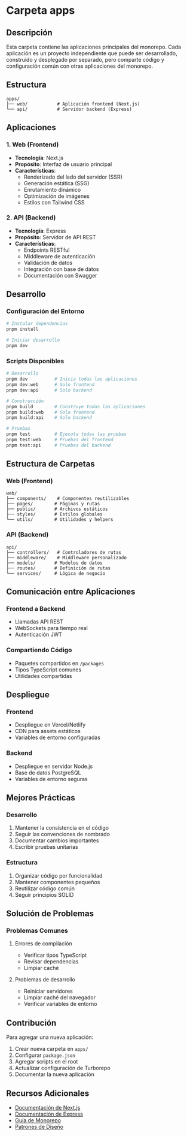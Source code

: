 # Carpeta apps

## Descripción

Esta carpeta contiene las aplicaciones principales del monorepo. Cada aplicación es un proyecto independiente que puede ser desarrollado, construido y desplegado por separado, pero comparte código y configuración común con otras aplicaciones del monorepo.

## Estructura

```
apps/
├── web/           # Aplicación frontend (Next.js)
└── api/           # Servidor backend (Express)
```

## Aplicaciones

### 1. Web (Frontend)

- **Tecnología**: Next.js
- **Propósito**: Interfaz de usuario principal
- **Características**:
  - Renderizado del lado del servidor (SSR)
  - Generación estática (SSG)
  - Enrutamiento dinámico
  - Optimización de imágenes
  - Estilos con Tailwind CSS

### 2. API (Backend)

- **Tecnología**: Express
- **Propósito**: Servidor de API REST
- **Características**:
  - Endpoints RESTful
  - Middleware de autenticación
  - Validación de datos
  - Integración con base de datos
  - Documentación con Swagger

## Desarrollo

### Configuración del Entorno

```bash
# Instalar dependencias
pnpm install

# Iniciar desarrollo
pnpm dev
```

### Scripts Disponibles

```bash
# Desarrollo
pnpm dev          # Inicia todas las aplicaciones
pnpm dev:web      # Solo frontend
pnpm dev:api      # Solo backend

# Construcción
pnpm build        # Construye todas las aplicaciones
pnpm build:web    # Solo frontend
pnpm build:api    # Solo backend

# Pruebas
pnpm test         # Ejecuta todas las pruebas
pnpm test:web     # Pruebas del frontend
pnpm test:api     # Pruebas del backend
```

## Estructura de Carpetas

### Web (Frontend)

```
web/
├── components/    # Componentes reutilizables
├── pages/        # Páginas y rutas
├── public/       # Archivos estáticos
├── styles/       # Estilos globales
└── utils/        # Utilidades y helpers
```

### API (Backend)

```
api/
├── controllers/   # Controladores de rutas
├── middleware/    # Middleware personalizado
├── models/       # Modelos de datos
├── routes/       # Definición de rutas
└── services/     # Lógica de negocio
```

## Comunicación entre Aplicaciones

### Frontend a Backend

- Llamadas API REST
- WebSockets para tiempo real
- Autenticación JWT

### Compartiendo Código

- Paquetes compartidos en `/packages`
- Tipos TypeScript comunes
- Utilidades compartidas

## Despliegue

### Frontend

- Despliegue en Vercel/Netlify
- CDN para assets estáticos
- Variables de entorno configuradas

### Backend

- Despliegue en servidor Node.js
- Base de datos PostgreSQL
- Variables de entorno seguras

## Mejores Prácticas

### Desarrollo

1. Mantener la consistencia en el código
2. Seguir las convenciones de nombrado
3. Documentar cambios importantes
4. Escribir pruebas unitarias

### Estructura

1. Organizar código por funcionalidad
2. Mantener componentes pequeños
3. Reutilizar código común
4. Seguir principios SOLID

## Solución de Problemas

### Problemas Comunes

1. Errores de compilación

   - Verificar tipos TypeScript
   - Revisar dependencias
   - Limpiar caché

2. Problemas de desarrollo
   - Reiniciar servidores
   - Limpiar caché del navegador
   - Verificar variables de entorno

## Contribución

Para agregar una nueva aplicación:

1. Crear nueva carpeta en `apps/`
2. Configurar `package.json`
3. Agregar scripts en el root
4. Actualizar configuración de Turborepo
5. Documentar la nueva aplicación

## Recursos Adicionales

- [Documentación de Next.js](https://nextjs.org/docs)
- [Documentación de Express](https://expressjs.com/)
- [Guía de Monorepo](https://turbo.build/repo/docs)
- [Patrones de Diseño](https://refactoring.guru/design-patterns)

